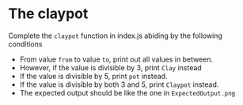 # The claypot

Complete the `claypot` function in index.js abiding by the following conditions
- From value `from` to value `to`, print out all values in between.
- However, if the value is divisible by 3, print `Clay` instead
- If the value is divisible by 5, print `pot` instead.
- If the value is divisible by both 3 and 5, print `Claypot` instead.
- The expected output should be like the one in `ExpectedOutput.png`
